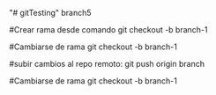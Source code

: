 "# gitTesting" branch5

#Crear rama desde comando
git checkout -b branch-1

#Cambiarse de rama
git checkout -b branch-1

#subir cambios al repo remoto: 
git push origin branch

#Cambiarse de rama
git checkout -b branch-1